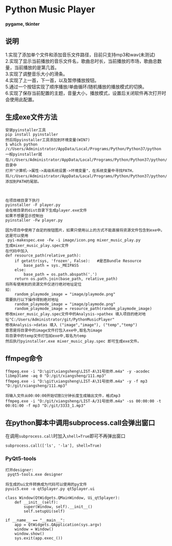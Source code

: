 # Python Music Player

#### pygame, tkinter

## 说明

1.实现了添加单个文件和添加音乐文件路径，目前只支持mp3和wav(未测试)  
2.实现了显示当前播放的音乐文件名，歌曲总时长，当前播放的市场，歌曲总数量，当前播放的是第几首。  
3.实现了调整音乐大小的滑条。  
4.实现了上一首，下一首，以及暂停播放按钮。  
5.通过一个按钮实现了顺序播放/单曲循环/随机播放的播放模式的切换。  
6.实现了保存当前配置的主题，音量大小，播放模式，设置后关闭软件再次打开时会使用此配置。  


## 生成exe文件方法

```
安装pyinstaller工具
pip install pyinstaller
然后将pyinstaller工具添加到环境变量(WIN7)
$ which python
/c/Users/Administrator/AppData/Local/Programs/Python/Python37/python
一般pyinstaller就在/c/Users/Administrator/AppData/Local/Programs/Python/Python37/python/Scripts目录中
打开"计算机->属性->高级系统设置->环境变量"，在系统变量中寻找PATH，将/c/Users/Administrator/AppData/Local/Programs/Python/Python37/python/Scripts添加到PATH的尾部。



在项目根目录下执行
pyinstaller -F player.py
会在根目录的dist目录下生成player.exe文件
如果不想要显示控制台
pyinstaller -Fw player.py

因为项目中使用了自定的按钮图片，如果只使用以上的方式不能直接将资源文件包含到exe中。
这是可以使用
 pyi-makespec.exe -Fw -i image/icon.png mixer_music_play.py
生成mixer_music_play.spec文件
在代码中加入
def resource_path(relative_path):
    if getattr(sys, 'frozen', False):   #是否Bundle Resource
        base_path = sys._MEIPASS
    else:
        base_path = os.path.abspath('.')
    return os.path.join(base_path, relative_path)
将所有使用到的资源文件仅进行绝对地址定位
如:
	random_playmode_image = "image/playmode.png"
需要执行以下操作得到绝对地址
	random_playmode_image = "image/playmode.png"
	random_playmode_image = resource_path(random_playmode_image)
修改mixer_music_play.spec文件中的Analysis->pathex 填入项目的绝对地址"C:/Users/Administrator/git/PythonMusicPlayer"
修改Analysis->datas 填入 ("image","image"), ("temp","temp")
意思是将目录中的image文件打包入exe中,取名为image
将目录中的temp文件打包如exe中,取名为temp
然后执行pyinstaller.exe mixer_music_play.spec 即可生成exe文件。

```
## ffmpeg命令

```
ffmpeg.exe -i "D:\git\xiangsheng\LIST-A\31号技师.m4a" -y -acodec libmp3lame -aq 0 "D:/git/xiangsheng/111.mp3"
ffmpeg.exe -i "D:\git\xiangsheng\LIST-A\31号技师.m4a" -y -f mp3 "D:/git/xiangsheng/111.mp3"

将输入文件从00:00:00开始切割1分钟长度生成输出文件，格式mp3
ffmpeg.exe -i "D:/git/xiangsheng/LIST-A/31号技师.m4a" -ss 00:00:00 -t 00:01:00 -f mp3 "D:/git/3333_1.mp3"
```


## 在python脚本中调用subprocess.call会弹出窗口

在调用`subprocess.call`时加入`shell=True`即可不再弹出窗口

```
subprocess.call(['ls', '-la'], shell=True)
```


### PyQt5-tools 


```
打开designer:
 pyqt5-tools.exe designer

将生成的ui文件转换成为代码可以使用的py文件
pyuic5.exe -o qt5player.py qt5player.ui

class Window(QtWidgets.QMainWindow, Ui_qt5player):
    def __init__(self):
        super(Window, self).__init__()
        self.setupUi(self)
		
if __name__ == "__main__":
    app = QtWidgets.QApplication(sys.argv)
    window = Window()
    window.show()
    sys.exit(app.exec_())
```
